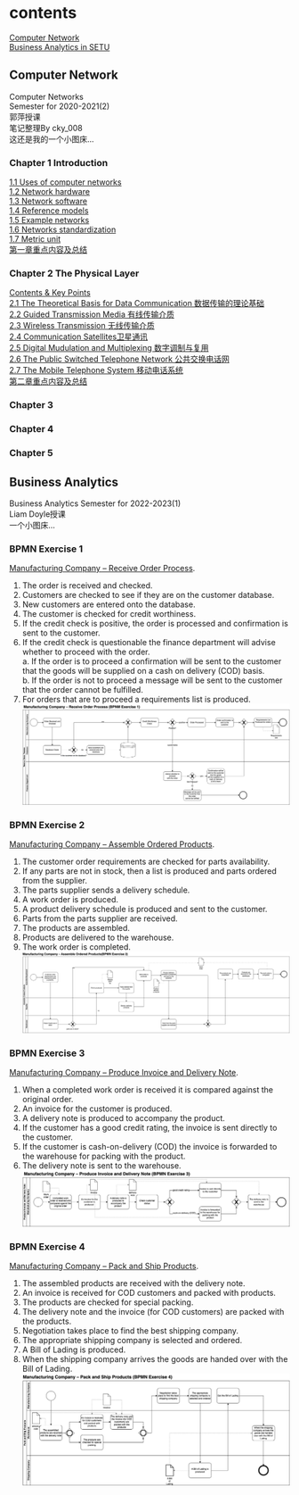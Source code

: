# contents
[Computer Network](#computer-network)  
[Business Analytics in SETU](#business-analytics)  

## Computer Network
Computer Networks  
Semester for 2020-2021(2)  
郭萍授课  
笔记整理By cky_008  
这还是我的一个小图床...

### Chapter 1 Introduction
[1.1 Uses of computer networks](/computer_network/1.1_Uses_of_Computer_Networks.md)  
[1.2 Network hardware](/computer_network/1.2_Network_Hardware.md)  
[1.3 Network software](/computer_network/1.3_Network_Software.md)  
[1.4 Reference models](/computer_network/1.4_Reference_Models_%E9%87%8D%E7%82%B9_.md)  
[1.5 Example networks](/computer_network/1.5_Example_Networks.md)  
[1.6 Networks standardization](/computer_network/1.6_Network_Standardization_%E4%BA%86%E8%A7%A3.md)  
[1.7 Metric unit](/computer_network/1.7_Metric_Units.md)  
[第一章重点内容及总结](/computer_network/1_%E9%87%8D%E7%82%B9%E5%86%85%E5%AE%B9.md)

### Chapter 2 The Physical Layer  
[Contents & Key Points](/computer_network/2_Contents_%26_Key%20Points.md)  
[2.1 The Theoretical Basis for Data Communication 数据传输的理论基础](/computer_network/2.1_The_Theoretical_Basis_for_Data_Communication.md)  
[2.2 Guided Transmission Media 有线传输介质](/computer_network/2.2_Guided_Transmission_Media.md)  
[2.3 Wireless Transmission 无线传输介质](/computer_network/2.3_Wireless_Transmission.md)  
[2.4 Communication  Satellites卫星通讯](/computer_network/2.4_Communication_Satellites(了解).md)  
[2.5 Digital Mudulation and Multiplexing 数字调制与复用](/computer_network/2.5_Digital_Mudulation_and_Multiplexing.md)  
[2.6 The Public Switched Telephone Network 公共交换电话网](/computer_network/2.6_The_Public_Switched_Telephone_Network.md)  
[2.7 The Mobile Telephone System 移动电话系统](/computer_network/2.7_The_Mobile_Telephone_System.md)  
[第二章重点内容及总结](/computer_network/2_Conclusion.md)
### Chapter 3  
### Chapter 4  
### Chapter 5

## Business Analytics
Business Analytics
Semester for 2022-2023(1)  
Liam Doyle授课  
一个小图床...


### BPMN Exercise 1
[Manufacturing Company – Receive Order Process](/others/BPNM1.drawio). 
1. The order is received and checked.  
2. Customers are checked to see if they are on the customer database.  
3. New customers are entered onto the database.  
4. The customer is checked for credit worthiness.  
5. If the credit check is positive, the order is processed and confirmation is sent to the customer.  
6. If the credit check is questionable the finance department will advise whether to proceed with the order.  
  a. If the order is to proceed a confirmation will be sent to the customer that the goods will be supplied on a cash on delivery (COD) basis.  
  b. If the order is not to proceed a message will be sent to the customer that the order cannot be fulfilled.  
7. For orders that are to proceed a requirements list is produced.  
![Receive Order Process](/others/BPNM1.jpg)  


### BPMN Exercise 2
[Manufacturing Company – Assemble Ordered Products](/others/BPNM2.drawio). 
1. The customer order requirements are checked for parts availability.  
2. If any parts are not in stock, then a list is produced and parts ordered from the supplier.  
3. The parts supplier sends a delivery schedule.  
4. A work order is produced.  
5. A product delivery schedule is produced and sent to the customer.  
6. Parts from the parts supplier are received.  
7. The products are assembled.  
8. Products are delivered to the warehouse.  
9. The work order is completed.  
![Assemble Ordered Products](/others/BPMN2.jpg)  


### BPMN Exercise 3
[Manufacturing Company – Produce Invoice and Delivery Note](/others/BPNM3.drawio). 
1. When a completed work order is received it is compared against the original order.  
2. An invoice for the customer is produced.  
3. A delivery note is produced to accompany the product.  
4. If the customer has a good credit rating, the invoice is sent directly to the customer.  
5. If the customer is cash-on-delivery (COD) the invoice is forwarded to the warehouse for packing with the product.  
6. The delivery note is sent to the warehouse.  
![Produce Invoice and Delivery Note](/others/BPMN3.jpg)  


### BPMN Exercise 4
[Manufacturing Company – Pack and Ship Products](/others/BPNM4.drawio). 
1. The assembled products are received with the delivery note.  
2. An invoice is received for COD customers and packed with products.  
3. The products are checked for special packing.  
4. The delivery note and the invoice (for COD customers) are packed with the products.  
5. Negotiation takes place to find the best shipping company.  
6. The appropriate shipping company is selected and ordered.  
7. A Bill of Lading is produced.  
8. When the shipping company arrives the goods are handed over with the Bill of Lading. 
![Pack and Ship Products](/others/BPMN4.jpg)  

